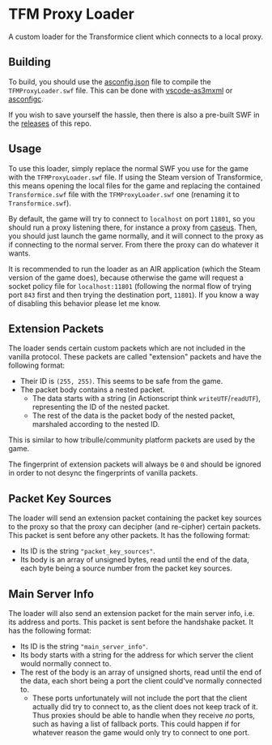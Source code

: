# TFM Proxy Loader

A custom loader for the Transformice client which connects to a local proxy.

## Building

To build, you should use the [asconfig.json](https://github.com/friedkeenan/tfm-proxy-loader/blob/main/asconfig.json) file to compile the `TFMProxyLoader.swf` file. This can be done with [vscode-as3mxml](https://github.com/BowlerHatLLC/vscode-as3mxml) or [asconfigc](https://www.npmjs.com/package/asconfigc).

If you wish to save yourself the hassle, then there is also a pre-built SWF in the [releases](https://github.com/friedkeenan/tfm-proxy-loader/releases) of this repo.

## Usage

To use this loader, simply replace the normal SWF you use for the game with the `TFMProxyLoader.swf` file. If using the Steam version of Transformice, this means opening the local files for the game and replacing the contained `Transformice.swf` file with the `TFMProxyLoader.swf` one (renaming it to `Transformice.swf`).

By default, the game will try to connect to `localhost` on port `11801`, so you should run a proxy listening there, for instance a proxy from [caseus](https://github.com/friedkeenan/caseus). Then, you should just launch the game normally, and it will connect to the proxy as if connecting to the normal server. From there the proxy can do whatever it wants.

It is recommended to run the loader as an AIR application (which the Steam version of the game does), because otherwise the game will request a socket policy file for `localhost:11801` (following the normal flow of trying port `843` first and then trying the destination port, `11801`). If you know a way of disabling this behavior please let me know.

## Extension Packets

The loader sends certain custom packets which are not included in the vanilla protocol. These packets are called "extension" packets and have the following format:

- Their ID is `(255, 255)`. This seems to be safe from the game.
- The packet body contains a nested packet.
    - The data starts with a string (in Actionscript think `writeUTF`/`readUTF`), representing the ID of the nested packet.
    - The rest of the data is the packet body of the nested packet, marshaled according to the nested ID.

This is similar to how tribulle/community platform packets are used by the game.

The fingerprint of extension packets will always be `0` and should be ignored in order to not desync the fingerprints of vanilla packets.

## Packet Key Sources

The loader will send an extension packet containing the packet key sources to the proxy so that the proxy can decipher (and re-cipher) certain packets. This packet is sent before any other packets. It has the following format:

- Its ID is the string `"packet_key_sources"`.
- Its body is an array of unsigned bytes, read until the end of the data, each byte being a source number from the packet key sources.

## Main Server Info

The loader will also send an extension packet for the main server info, i.e. its address and ports. This packet is sent before the handshake packet. It has the following format:

- Its ID is the string `"main_server_info"`.
- Its body starts with a string for the address for which server the client would normally connect to.
- The rest of the body is an array of unsigned shorts, read until the end of the data, each short being a port the client could've normally connected to.
    - These ports unfortunately will not include the port that the client actually did try to connect to, as the client does not keep track of it. Thus proxies should be able to handle when they receive *no* ports, such as having a list of fallback ports. This could happen if for whatever reason the game would only try to connect to one port.

